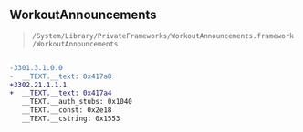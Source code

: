## WorkoutAnnouncements

> `/System/Library/PrivateFrameworks/WorkoutAnnouncements.framework/WorkoutAnnouncements`

```diff

-3301.3.1.0.0
-  __TEXT.__text: 0x417a8
+3302.21.1.1.1
+  __TEXT.__text: 0x417a4
   __TEXT.__auth_stubs: 0x1040
   __TEXT.__const: 0x2e18
   __TEXT.__cstring: 0x1553

```
